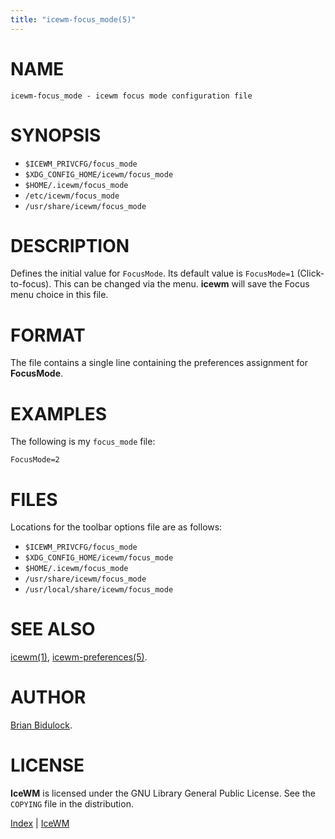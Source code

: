 ```yaml
---
title: "icewm-focus_mode(5)"
---
```

# NAME

    icewm-focus_mode - icewm focus mode configuration file

# SYNOPSIS

- `$ICEWM_PRIVCFG/focus_mode`
- `$XDG_CONFIG_HOME/icewm/focus_mode`
- `$HOME/.icewm/focus_mode`
- `/etc/icewm/focus_mode`
- `/usr/share/icewm/focus_mode`

# DESCRIPTION

Defines the initial value for `FocusMode`.  Its default value is
`FocusMode=1` (Click-to-focus).  This can be changed via the menu.
**icewm** will save the Focus menu choice in this file.

# FORMAT

The file contains a single line containing the preferences assignment
for **FocusMode**.

# EXAMPLES

The following is my `focus_mode` file:

    FocusMode=2

# FILES

Locations for the toolbar options file are as follows:

- `$ICEWM_PRIVCFG/focus_mode`
- `$XDG_CONFIG_HOME/icewm/focus_mode`
- `$HOME/.icewm/focus_mode`
- `/usr/share/icewm/focus_mode`
- `/usr/local/share/icewm/focus_mode`

# SEE ALSO

[icewm(1)](icewm.md),
[icewm-preferences(5)](icewm-preferences.md).

# AUTHOR

[Brian Bidulock](mailto:bidulock@openss7.org).

# LICENSE

**IceWM** is licensed under the GNU Library General Public License.
See the `COPYING` file in the distribution.

[Index](/man) | [IceWM](/)
